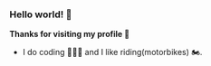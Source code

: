 ### Hello world! 👋

**Thanks for visiting my profile 🙂**

- I do coding 🧑🏽‍💻 and I like riding(motorbikes) 🏍️.
